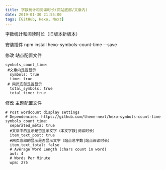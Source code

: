 ```yaml
---
title: 字数统计和阅读时长(网站底部/文章内)
date: 2019-01-30 21:55:00
tags: [GitHub, Hexo, Next]
---
```




字数统计和阅读时长（旧版本新版本）
<!--more-->

安装插件
npm install hexo-symbols-count-time --save

修改 站点配置文件
```
symbols_count_time:
 #文章内是否显示
  symbols: true
  time: true
 # 网页底部是否显示
  total_symbols: true
  total_time: true
```
修改 主题配置文件
```
# Post wordcount display settings
# Dependencies: https://github.com/theme-next/hexo-symbols-count-time
symbols_count_time:
  separated_meta: true
  #文章中的显示是否显示文字（本文字数|阅读时长） 
  item_text_post: true
  #网页底部的显示是否显示文字（站点总字数|站点阅读时长） 
  item_text_total: false
  # Average Word Length (chars count in word)
  awl: 4
  # Words Per Minute
  wpm: 275
```